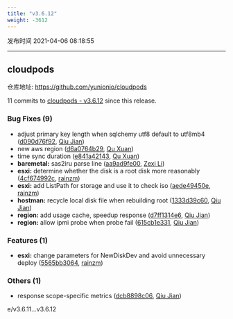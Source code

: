 ```yaml
---
title: "v3.6.12"
weight: -3612
---
```


发布时间 2021-04-06 08:18:55

---
## cloudpods

仓库地址: https://github.com/yunionio/cloudpods

11 commits to [cloudpods - v3.6.12] since this release.

### Bug Fixes (9)
- adjust primary key length when sqlchemy utf8 default to utf8mb4 ([d090d76f92](https://github.com/yunionio/cloudpods/commit/d090d76f92fe428da5b10af0364f4c97e6b6610e), [Qiu Jian](mailto:qiujian@yunionyun.com))
- new aws region ([d6a0764b29](https://github.com/yunionio/cloudpods/commit/d6a0764b297027fd92f30191230ddd89486c9455), [Qu Xuan](mailto:qu_xuan@icloud.com))
- time sync duration ([e841a42143](https://github.com/yunionio/cloudpods/commit/e841a421430f33963c05b33b2c526a9a175e5539), [Qu Xuan](mailto:quxuan@yunionyun.com))
- **baremetal:** sas2iru parse line ([aa9ad9fe00](https://github.com/yunionio/cloudpods/commit/aa9ad9fe00c58f43d6a33111992f2a6f1f7cd1d6), [Zexi Li](mailto:zexi.li@qq.com))
- **esxi:** determine whether the disk is a root disk more reasonably ([4cf674992c](https://github.com/yunionio/cloudpods/commit/4cf674992cd3ec91d34e5763cf133605b5e32c6d), [rainzm](mailto:mjoycarry@gmail.com))
- **esxi:** add ListPath for storage and use it to check iso ([aede49450e](https://github.com/yunionio/cloudpods/commit/aede49450e79065e41eb9d09503d988540781f2b), [rainzm](mailto:mjoycarry@gmail.com))
- **hostman:** recycle local disk file when rebuilding root ([1333d39c60](https://github.com/yunionio/cloudpods/commit/1333d39c6053d63a8bd6a7725738f6cb309411ac), [Qiu Jian](mailto:qiujian@yunionyun.com))
- **region:** add usage cache, speedup response ([d7ff1314e6](https://github.com/yunionio/cloudpods/commit/d7ff1314e6cfbbc09b37206eed3d09127eb6bfbf), [Qiu Jian](mailto:qiujian@yunionyun.com))
- **region:** allow ipmi probe when probe fail ([615cb1e331](https://github.com/yunionio/cloudpods/commit/615cb1e331ba6971c5664df728dcaf06a1b6157f), [Qiu Jian](mailto:qiujian@yunionyun.com))

### Features (1)
- **esxi:** change parameters for NewDiskDev and avoid unnecessary deploy ([5565bb3064](https://github.com/yunionio/cloudpods/commit/5565bb3064b874f57ce1c9205488066cfaa31e96), [rainzm](mailto:mjoycarry@gmail.com))

### Others (1)
- response scope-specific metrics ([dcb8898c06](https://github.com/yunionio/cloudpods/commit/dcb8898c0686590205c278a633ccec61a421584d), [Qiu Jian](mailto:qiujian@yunionyun.com))

[cloudpods - v3.6.12]: https://github.com/yunionio/cloudpods/compare/v3.6.11...v3.6.12
e/v3.6.11...v3.6.12
